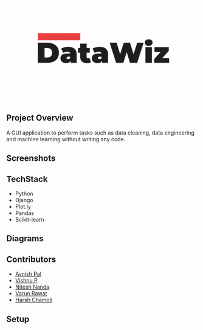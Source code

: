   
<img src='logo/banner.png'>

## Project Overview
A GUI application to perform tasks such as data cleaning, data engineering and machine learning without writing any code.

## Screenshots

## TechStack
* Python
* Django
* Plot.ly
* Pandas
* Scikit-learn

## Diagrams

## Contributors
* [Avnish Pal](www.github.com/bovem)
* [Vishnu P]()
* [Nitesh Nanda]()
* [Varun Rawat]()
* [Harsh Chamoli]()

## Setup
```
```